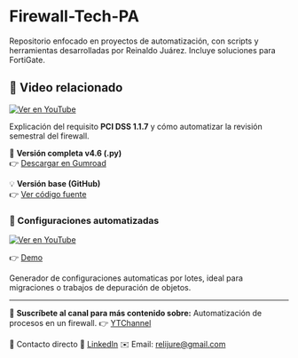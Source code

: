 # Firewall-Tech-PA
Repositorio enfocado en proyectos de automatización, con scripts y herramientas desarrolladas por Reinaldo Juárez. Incluye soluciones para FortiGate.
## 🎥 Video relacionado

[![Ver en YouTube](https://img.youtube.com/vi/_l1snLc_6qs/0.jpg)](https://www.youtube.com/watch?v=_l1snLc_6qs)

Explicación del requisito **PCI DSS 1.1.7** y cómo automatizar la revisión semestral del firewall.

🔗 **Versión completa v4.6 (.py)**  
👉 [Descargar en Gumroad](https://relijure.gumroad.com/l/fortigate-script-reporter)  


💡 **Versión base (GitHub)**  
👉 [Ver código fuente](https://github.com/relijure-code/Firewall-Tech-PA/blob/bb4f415e08f4f7aca8a66ba2ccab25de1ee24144/FirewallReporterBasic/src/FirewallReporter.py)

### 🧩 Configuraciones automatizadas
[![Ver en YouTube](https://img.youtube.com/vi/UbMuBYR3zzI/0.jpg)](https://youtu.be/UbMuBYR3zzI)

👉 [Demo](https://spartan07.pythonanywhere.com/)

Generador de configuraciones automaticas por lotes, ideal para migraciones o trabajos de depuración de objetos.

---

🎯 **Suscríbete al canal para más contenido sobre:**
Automatización de procesos en un firewall.
👉 [YTChannel](https://www.youtube.com/@FirewallTechPA)

📩 Contacto directo
🔗 [LinkedIn](https://www.linkedin.com/in/reinaldo-applied-engineering/)
✉️ Email: relijure@gmail.com
